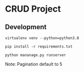 # CRUD Project

## Development 

    virtualenv venv --python=python3.8
    
    pip install -r requirements.txt

    python mananage.py runserver

Note: Pagination default to 5
